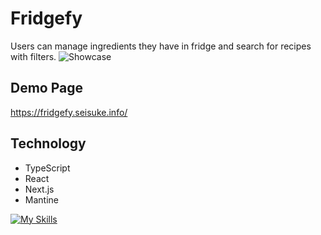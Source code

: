 # Fridgefy
Users can manage ingredients they have in fridge and search for recipes with filters.
![Showcase](https://www.seisuke.info/img/fridgefy.png)

## Demo Page
https://fridgefy.seisuke.info/

## Technology
- TypeScript
- React
- Next.js
- Mantine

[![My Skills](https://skillicons.dev/icons?i=ts,react,nextjs)](https://skillicons.dev)
